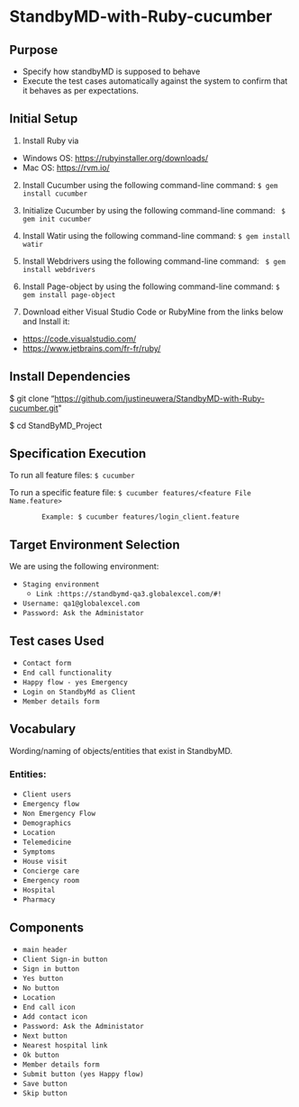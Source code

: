 # StandbyMD-with-Ruby-cucumber

## Purpose

- Specify how standbyMD is supposed to behave
- Execute the test cases automatically  against the system to confirm that it behaves as per expectations.

## Initial Setup

1. Install Ruby via
- Windows OS: https://rubyinstaller.org/downloads/
- Mac OS: https://rvm.io/
2. Install Cucumber using the following command-line command:
    `$ gem install cucumber`
 
3. Initialize Cucumber by using the following command-line command:
    ` $ gem init cucumber`
4. Install Watir using the following command-line command:
   ` $ gem install watir `
5. Install Webdrivers using the following command-line command:
   ` $ gem install webdrivers`
6. Install Page-object by using the following command-line command:
    `$ gem install page-object`
7. Download either Visual Studio Code or RubyMine from the links below
and Install it:
- https://code.visualstudio.com/
- https://www.jetbrains.com/fr-fr/ruby/

## Install Dependencies

$ git clone “https://github.com/justineuwera/StandbyMD-with-Ruby-cucumber.git" 

$ cd StandByMD_Project 

## Specification Execution

To run all feature files:
                 `$ cucumber`  

To run a specific feature file:
            `$ cucumber features/<feature File Name.feature> `

            Example: $ cucumber features/login_client.feature

## Target Environment Selection

We are using the following environment:

* `Staging environment`
  - `Link :https://standbymd-qa3.globalexcel.com/#!`
* `Username: qa1@globalexcel.com`
* `Password: Ask the Administator `

## Test cases Used

* `Contact form`
* `End call functionality`
* `Happy flow - yes Emergency`
* `Login on StandbyMd as Client`
* `Member details form `

## Vocabulary

Wording/naming of objects/entities that exist in StandbyMD.

### Entities:

* `Client users`
* `Emergency flow`
* `Non Emergency Flow`
* `Demographics`
* `Location `
* `Telemedicine `
* `Symptoms`
* `House visit `
* `Concierge care`
* `Emergency room`
* `Hospital`
* `Pharmacy `
 
## Components

* `main header`
* `Client Sign-in button `
* `Sign in button`
* `Yes button `
* `No button`
* `Location `
* `End call icon`
* `Add contact icon `
* `Password: Ask the Administator `
* `Next button `
* `Nearest hospital link`
* `Ok button `
* `Member details form`
* `Submit button (yes Happy flow) `
* `Save button `
* `Skip button `
